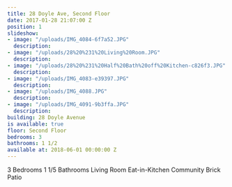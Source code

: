 ```yaml
---
title: 28 Doyle Ave, Second Floor
date: 2017-01-28 21:07:00 Z
position: 1
slideshow:
- image: "/uploads/IMG_4084-6f7a52.JPG"
  description: 
- image: "/uploads/28%20%231%20Living%20Room.JPG"
  description: 
- image: "/uploads/28%20%231%20Half%20Bath%20off%20Kitchen-c826f3.JPG"
  description: 
- image: "/uploads/IMG_4083-e39397.JPG"
  description: 
- image: "/uploads/IMG_4088.JPG"
  description: 
- image: "/uploads/IMG_4091-9b3ffa.JPG"
  description: 
building: 28 Doyle Avenue
is available: true
floor: Second Floor
bedrooms: 3
bathrooms: 1 1/2
available at: 2018-06-01 00:00:00 Z
---
```


3 Bedrooms
1 1/5 Bathrooms
Living Room
Eat-in-Kitchen
Community Brick Patio
